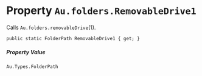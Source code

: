 # Property `Au.folders.RemovableDrive1`

Calls `Au.folders.removableDrive`(1).

```
public static FolderPath RemovableDrive1 { get; }
```

##### Property Value

`Au.Types.FolderPath`